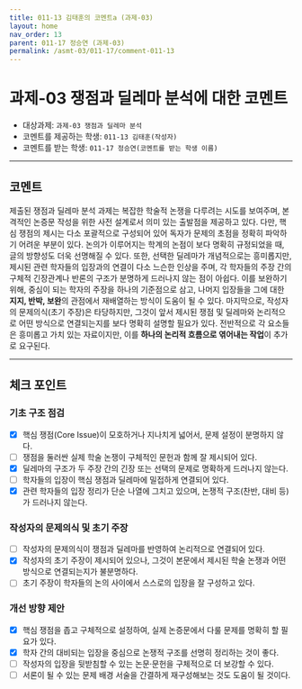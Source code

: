 ```yaml
---
title: 011-13 김태훈의 코멘트a (과제-03) 
layout: home
nav_order: 13
parent: 011-17 정승연 (과제-03)
permalink: /asmt-03/011-17/comment-011-13
---
```


# 과제-03 쟁점과 딜레마 분석에 대한 코멘트

- 대상과제: `과제-03 쟁점과 딜레마 분석`
- 코멘트를 제공하는 학생: `011-13 김태훈(작성자)` 
- 코멘트를 받는 학생: `011-17 정승연(코멘트를 받는 학생 이름)` 

---

## 코멘트

제출된 쟁점과 딜레마 분석 과제는 복잡한 학술적 논쟁을 다루려는 시도를 보여주며, 본격적인 논증문 작성을 위한 사전 설계로서 의미 있는 출발점을 제공하고 있다. 다만, 핵심 쟁점의 제시는 다소 포괄적으로 구성되어 있어 독자가 문제의 초점을 정확히 파악하기 어려운 부분이 있다. 논의가 이루어지는 학계의 논점이 보다 명확히 규정되었을 때, 글의 방향성도 더욱 선명해질 수 있다. 또한, 선택한 딜레마가 개념적으로는 흥미롭지만, 제시된 관련 학자들의 입장과의 연결이 다소 느슨한 인상을 주며, 각 학자들의 주장 간의 구체적 긴장관계나 반론의 구조가 분명하게 드러나지 않는 점이 아쉽다. 이를 보완하기 위해, 중심이 되는 학자의 주장을 하나의 기준점으로 삼고, 나머지 입장들을 그에 대한 **지지, 반박, 보완**의 관점에서 재배열하는 방식이 도움이 될 수 있다. 마지막으로, 작성자의 문제의식(초기 주장)은 타당하지만, 그것이 앞서 제시된 쟁점 및 딜레마와 논리적으로 어떤 방식으로 연결되는지를 보다 명확히 설명할 필요가 있다. 전반적으로 각 요소들은 흥미롭고 가치 있는 자료이지만, 이를 **하나의 논리적 흐름으로 엮어내는 작업**이 추가로 요구된다. 

---

## 체크 포인트

### **기초 구조 점검**
- [x] 핵심 쟁점(Core Issue)이 모호하거나 지나치게 넓어서, 문제 설정이 분명하지 않다.
- [ ] 쟁점을 둘러싼 실제 학술 논쟁이 구체적인 문헌과 함께 잘 제시되어 있다.
- [x] 딜레마의 구조가 두 주장 간의 긴장 또는 선택의 문제로 명확하게 드러나지 않는다.
- [ ] 학자들의 입장이 핵심 쟁점과 딜레마에 밀접하게 연결되어 있다.
- [x] 관련 학자들의 입장 정리가 단순 나열에 그치고 있으며, 논쟁적 구조(찬반, 대비 등)가 드러나지 않는다.

### **작성자의 문제의식 및 초기 주장**
- [ ] 작성자의 문제의식이 쟁점과 딜레마를 반영하여 논리적으로 연결되어 있다.
- [x] 작성자의 초기 주장이 제시되어 있으나, 그것이 본문에서 제시된 학술 논쟁과 어떤 방식으로 연결되는지가 불분명하다.
- [ ] 초기 주장이 학자들의 논의 사이에서 스스로의 입장을 잘 구성하고 있다.

### **개선 방향 제안**
- [x] 핵심 쟁점을 좁고 구체적으로 설정하여, 실제 논증문에서 다룰 문제를 명확히 할 필요가 있다.
- [x] 학자 간의 대비되는 입장을 중심으로 논쟁적 구조를 선명히 정리하는 것이 좋다.
- [ ] 작성자의 입장을 뒷받침할 수 있는 논문·문헌을 구체적으로 더 보강할 수 있다.
- [ ] 서론이 될 수 있는 문제 배경 서술을 간결하게 재구성해보는 것도 도움이 될 것이다.
